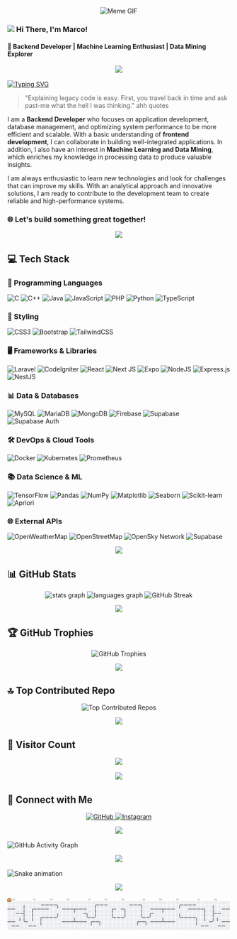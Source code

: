 <p align="center">
    <img src="https://media1.giphy.com/media/v1.Y2lkPTc5MGI3NjExZnRqMDg1YTJzeWYxNWJ6NGRrZG94M25wdDg3amNjZGRzMXdtdTJndyZlcD12MV9pbnRlcm5hbF9naWZfYnlfaWQmY3Q9Zw/Qn74oPyaKYBpVWdA7t/giphy.gif" alt="Meme GIF" />
</p>

### <img src="https://tva1.sinaimg.cn/large/e6c9d24egy1h1571l0uucg205k05egri.gif" width="25"> Hi There, I'm Marco!

#### 🚀 Backend Developer | Machine Learning Enthusiast | Data Mining Explorer

<p  align="center"><img src="https://user-images.githubusercontent.com/73097560/115834477-dbab4500-a447-11eb-908a-139a6edaec5c.gif"></p>
<!-- --- -->

[![Typing SVG](https://readme-typing-svg.demolab.com?font=Fira+Code&pause=1000&color=F7D300&width=435&lines=Backend+Developer;Web+Development+Enthusiast;Machine+Learning+Explorer)](https://git.io/typing-svg)

> "Explaining legacy code is easy. First, you travel back in time and ask past-me what the hell I was thinking." ahh quotes

I am a **Backend Developer** who focuses on application development, database management, and optimizing system performance to be more efficient and scalable. With a basic understanding of **frontend development**, I can collaborate in building well-integrated applications. In addition, I also have an interest in **Machine Learning and Data Mining**, which enriches my knowledge in processing data to produce valuable insights.

I am always enthusiastic to learn new technologies and look for challenges that can improve my skills. With an analytical approach and innovative solutions, I am ready to contribute to the development team to create reliable and high-performance systems.

### 🌐 Let's build something great together!

<p  align="center"><img src="https://user-images.githubusercontent.com/73097560/115834477-dbab4500-a447-11eb-908a-139a6edaec5c.gif"></p>
<!-- --- -->

## 💻 Tech Stack

### 🚀 Programming Languages

![C](https://img.shields.io/badge/C-%2300599C.svg?style=for-the-badge&logo=c&logoColor=white)
![C++](https://img.shields.io/badge/c++-%2300599C.svg?style=for-the-badge&logo=c%2B%2B&logoColor=white)
![Java](https://img.shields.io/badge/java-%23ED8B00.svg?style=for-the-badge&logo=openjdk&logoColor=white)
![JavaScript](https://img.shields.io/badge/JavaScript-%23F7DF1E.svg?style=for-the-badge&logo=JavaScript&logoColor=black)
![PHP](https://img.shields.io/badge/php-%23777BB4.svg?style=for-the-badge&logo=php&logoColor=white)
![Python](https://img.shields.io/badge/python-3670A0?style=for-the-badge&logo=python&logoColor=ffdd54)
![TypeScript](https://img.shields.io/badge/typescript-%23007ACC.svg?style=for-the-badge&logo=typescript&logoColor=white)

### 🎨 Styling

![CSS3](https://img.shields.io/badge/css3-%231572B6.svg?style=for-the-badge&logo=css3&logoColor=white)
![Bootstrap](https://img.shields.io/badge/bootstrap-%23563D7C.svg?style=for-the-badge&logo=bootstrap&logoColor=white)
![TailwindCSS](https://img.shields.io/badge/tailwindcss-%2338B2AC.svg?style=for-the-badge&logo=tailwind-css&logoColor=white)

### 🖥️ Frameworks & Libraries

![Laravel](https://img.shields.io/badge/laravel-%23FF2D20.svg?style=for-the-badge&logo=laravel&logoColor=white)
![CodeIgniter](https://img.shields.io/badge/CodeIgniter-%23EF4223.svg?style=for-the-badge&logo=codeIgniter&logoColor=white)
![React](https://img.shields.io/badge/react-%2320232a.svg?style=for-the-badge&logo=react&logoColor=%2361DAFB)
![Next JS](https://img.shields.io/badge/Next-black?style=for-the-badge&logo=next.js&logoColor=white)
![Expo](https://img.shields.io/badge/expo-000000?style=for-the-badge&logo=expo&logoColor=white)
![NodeJS](https://img.shields.io/badge/node.js-6DA55F?style=for-the-badge&logo=node.js&logoColor=white)
![Express.js](https://img.shields.io/badge/express.js-%23404d59.svg?style=for-the-badge&logo=express&logoColor=%2361DAFB)
![NestJS](https://img.shields.io/badge/nestjs-%23E0234E.svg?style=for-the-badge&logo=nestjs&logoColor=white)

### 📊 Data & Databases

![MySQL](https://img.shields.io/badge/mysql-4479A1.svg?style=for-the-badge&logo=mysql&logoColor=white)
![MariaDB](https://img.shields.io/badge/MariaDB-003545?style=for-the-badge&logo=mariadb&logoColor=white)
![MongoDB](https://img.shields.io/badge/MongoDB-%234ea94b.svg?style=for-the-badge&logo=mongodb&logoColor=white)
![Firebase](https://img.shields.io/badge/firebase-%23039BE5.svg?style=for-the-badge&logo=firebase)
![Supabase](https://img.shields.io/badge/supabase-3ECF8E.svg?style=for-the-badge&logo=supabase&logoColor=white)
![Supabase Auth](https://img.shields.io/badge/supabase%20auth-3ECF8E.svg?style=for-the-badge&logo=supabase&logoColor=white)

### 🛠️ DevOps & Cloud Tools

![Docker](https://img.shields.io/badge/docker-%230db7ed.svg?style=for-the-badge&logo=docker&logoColor=white)
![Kubernetes](https://img.shields.io/badge/kubernetes-%23326ce5.svg?style=for-the-badge&logo=kubernetes&logoColor=white)
![Prometheus](https://img.shields.io/badge/Prometheus-E6522C.svg?style=for-the-badge&logo=prometheus&logoColor=white)

### 📚 Data Science & ML

![TensorFlow](https://img.shields.io/badge/TensorFlow-%23FF6F00.svg?style=for-the-badge&logo=TensorFlow&logoColor=white)
![Pandas](https://img.shields.io/badge/pandas-%23150458.svg?style=for-the-badge&logo=pandas&logoColor=white)
![NumPy](https://img.shields.io/badge/numpy-%23013243.svg?style=for-the-badge&logo=numpy&logoColor=white)
![Matplotlib](https://img.shields.io/badge/Matplotlib-%23ffffff.svg?style=for-the-badge&logo=plotly&logoColor=black)
![Seaborn](https://img.shields.io/badge/Seaborn-Visualization-%2300CED1.svg?style=for-the-badge)
![Scikit-learn](https://img.shields.io/badge/scikit--learn-%23F7931E.svg?style=for-the-badge&logo=scikit-learn&logoColor=white)
![Apriori](https://img.shields.io/badge/Apriori-%23009688.svg?style=for-the-badge&logo=data:image/svg+xml;base64,PHN2ZyBmaWxsPSIjZmZmIiB4bWxucz0iaHR0cDovL3d3dy53My5vcmcvMjAwMC9zdmciIHdpZHRoPSIxMiIgaGVpZ2h0PSIxMiI+PHBhdGggZD0iTTAgMGgxMnYxMkgweiIvPjwvc3ZnPg==&logoColor=white)

### 🌐 External APIs

![OpenWeatherMap](https://img.shields.io/badge/OpenWeatherMap-Weather%20API-orange?style=for-the-badge&logo=openweathermap&logoColor=white)
![OpenStreetMap](https://img.shields.io/badge/OpenStreetMap-Maps-7EBC6F?style=for-the-badge&logo=openstreetmap&logoColor=white)
![OpenSky Network](https://img.shields.io/badge/OpenSky-Network-0057b7?style=for-the-badge)
![Supabase](https://img.shields.io/badge/Supabase-Auth%20%26%20Storage-3ECF8E?style=for-the-badge&logo=supabase&logoColor=white)

<p  align="center"><img src="https://user-images.githubusercontent.com/73097560/115834477-dbab4500-a447-11eb-908a-139a6edaec5c.gif"></p>
<!-- --- -->

## 📊 GitHub Stats

<div align="center">
    <img src="https://github-readme-stats.vercel.app/api?username=marco-sihombing&hide_title=false&hide_rank=false&show_icons=true&include_all_commits=true&count_private=true&disable_animations=false&theme=dracula&locale=en&hide_border=false" height="150" alt="stats graph"  />
    <img src="https://github-readme-stats.vercel.app/api/top-langs?username=marco-sihombing&locale=en&hide_title=false&layout=compact&card_width=320&langs_count=5&theme=dracula&hide_border=false" height="150" alt="languages graph"  />
    <img src="https://github-readme-streak-stats.herokuapp.com/?user=marco-sihombing&theme=dracula&hide_border=false" alt="GitHub Streak" />
</div>

<p  align="center"><img src="https://user-images.githubusercontent.com/73097560/115834477-dbab4500-a447-11eb-908a-139a6edaec5c.gif"></p>
<!-- --- -->

## 🏆 GitHub Trophies

<p align="center">
    <img src="https://github-profile-trophy.vercel.app/?username=marco-sihombing&theme=radical&no-frame=false&no-bg=false&margin-w=4" alt="GitHub Trophies" />
</p>

<p  align="center"><img src="https://user-images.githubusercontent.com/73097560/115834477-dbab4500-a447-11eb-908a-139a6edaec5c.gif"></p>
<!-- --- -->

## 🔝 Top Contributed Repo

<p align="center">
    <img src="https://github-contributor-stats.vercel.app/api?username=marco-sihombing&limit=5&theme=dark&combine_all_yearly_contributions=true" alt="Top Contributed Repos" />
</p>

<p  align="center"><img src="https://user-images.githubusercontent.com/73097560/115834477-dbab4500-a447-11eb-908a-139a6edaec5c.gif"></p>
<!-- --- -->

## 🚀 Visitor Count

<p align="center">
    <img src="https://komarev.com/ghpvc/?username=marco-sihombing&style=flat-square"/>
</p>

<p  align="center"><img src="https://user-images.githubusercontent.com/73097560/115834477-dbab4500-a447-11eb-908a-139a6edaec5c.gif"></p>
<!-- --- -->

## 💬 Connect with Me

<p align="center">
    <a href="https://github.com/marco-sihombing" target="_blank">
        <img src="https://img.shields.io/badge/github-%2324292e.svg?&style=for-the-badge&logo=github&logoColor=white" alt="GitHub" />
    </a>
    <a href="https://www.instagram.com/japr1_in/" target="_blank">
        <img src="https://img.shields.io/badge/instagram-%23000000.svg?&style=for-the-badge&logo=instagram&logoColor=white" alt="Instagram" />
    </a>
</p>

<p  align="center"><img src="https://user-images.githubusercontent.com/73097560/115834477-dbab4500-a447-11eb-908a-139a6edaec5c.gif"></p>
<!-- --- -->

![GitHub Activity Graph](https://github-readme-activity-graph.vercel.app/graph?username=marco-sihombing&theme=react-dark)

<p  align="center"><img src="https://user-images.githubusercontent.com/73097560/115834477-dbab4500-a447-11eb-908a-139a6edaec5c.gif"></p>
<!-- --- -->

<img src="https://raw.githubusercontent.com/marco-sihombing/marco-sihombing/output/snake.svg" alt="Snake animation" />

<p  align="center"><img src="https://user-images.githubusercontent.com/73097560/115834477-dbab4500-a447-11eb-908a-139a6edaec5c.gif"></p>
<!-- --- -->

<picture>
  <source media="(prefers-color-scheme: dark)" srcset="https://raw.githubusercontent.com/marco-sihombing/marco-sihombing/output/pacman-contribution-graph-dark.svg">
  <source media="(prefers-color-scheme: light)" srcset="https://raw.githubusercontent.com/marco-sihombing/marco-sihombing/output/pacman-contribution-graph.svg">
  <img alt="pacman contribution graph" src="https://raw.githubusercontent.com/marco-sihombing/marco-sihombing/output/pacman-contribution-graph.svg">
</picture>
